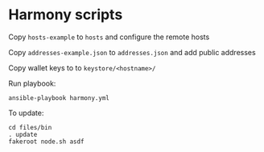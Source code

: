 # Harmony scripts

Copy `hosts-example` to `hosts` and configure the remote hosts

Copy `addresses-example.json` to `addresses.json` and add public addresses

Copy wallet keys to to `keystore/<hostname>/`

Run playbook:

```
ansible-playbook harmony.yml
```

To update:

```
cd files/bin
. update
fakeroot node.sh asdf
```
